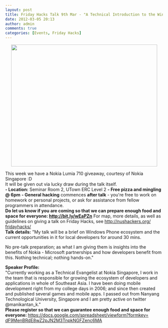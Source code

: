 ```yaml
---
layout: post
title: Friday Hacks Talk 9th Mar - "A Technical Introduction to the Windows Phone Platform (+ Hands On)"
date: 2012-03-05 20:13
author: admin
comments: true
categories: [Events, Friday Hacks]
---
```

<p style="text-align: center;"><a href="http://nushackers.org/wp-content/uploads/2012/03/2012-03-02_211700.png"><img class="aligncenter size-full wp-image-2332" title="2012-03-02_211700" src="http://nushackers.org/wp-content/uploads/2012/03/2012-03-02_211700.png" alt="" width="467" height="390" /></a></p>

<div>This week we have a Nokia Lumia 710 giveaway, courtesy of Nokia Singapore :D</div>
<div>It will be given out via lucky draw during the talk itself.</div>
<div></div>
<div><strong>- Location</strong><strong>:</strong> Seminar Room 2, UTown ERC Level 2
<strong>- </strong><strong>Free pizza and mingling @ 6pm</strong>
<strong>- </strong><strong>General hacking</strong> commences <strong>after talk</strong> - you're free to work on homework or personal projects, or ask for assistance from fellow programmers in attendance.</div>
<div><strong>Do let us know if you are coming so that we can prepare enough food and space for everyone: <a href="http://bit.ly/wEaPZn" target="_blank">http://bit.ly/wEaPZn</a></strong>
For map, more details, as well as guidelines on giving a talk on Friday Hacks, see <a href="../fridayhacks/" target="_blank">http://nushackers.org/<wbr>fridayhacks/</wbr></a></div>
<div></div>
<strong>Talk details:</strong>
"My talk will be a brief on Windows Phone ecosystem and the current opportunities in it for local developers for around 30 mins.

No pre-talk preparation; as what I am giving them is insights into the benefits of Nokia - Microsoft partnerships and how developers benefit from this. Nothing technical; nothing hands-on."
<div></div>
<strong>Speaker Profile:</strong>
<div>"Currently working as a Technical Evangelist at Nokia Singapore, I work in the team that is responsible for growing the ecosystem of developers and applications in whole of Southeast Asia. I have been doing mobile development right from my college days in 2006; and since then created and published several games and mobile apps. I passed out from Nanyang Technological University, Singapore and I am pretty active on twitter @manikantan_k."</div>
<div></div>
<div></div>
<div><strong>Please register so that we can guarantee enough food and space for everyone: </strong><a href="https://docs.google.com/spreadsheet/viewform?formkey=dF9MenBRdE8wZ2pJN2M3TnpkNGFZenc6MA">https://docs.google.</a><wbr><a href="https://docs.google.com/spreadsheet/viewform?formkey=dF9MenBRdE8wZ2pJN2M3TnpkNGFZenc6MA">com/spreadsheet/viewform?</a><wbr><a href="https://docs.google.com/spreadsheet/viewform?formkey=dF9MenBRdE8wZ2pJN2M3TnpkNGFZenc6MA">formkey=</a><wbr><a href="https://docs.google.com/spreadsheet/viewform?formkey=dF9MenBRdE8wZ2pJN2M3TnpkNGFZenc6MA">dF9MenBRdE8wZ2pJN2M3TnpkNGFZen</a><wbr><a href="https://docs.google.com/spreadsheet/viewform?formkey=dF9MenBRdE8wZ2pJN2M3TnpkNGFZenc6MA">c6MA</a></wbr></wbr></wbr></wbr></div>
<div></div>
<div></div>
<div></div>
